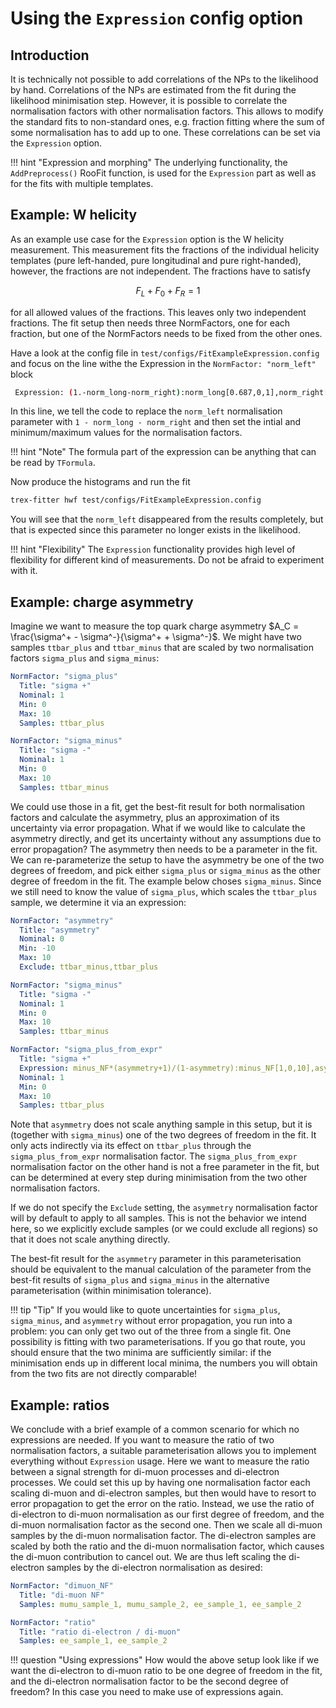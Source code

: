 # Using the `Expression` config option

## Introduction

It is technically not possible to add correlations of the NPs to the likelihood by hand.
Correlations of the NPs are estimated from the fit during the likelihood minimisation step.
However, it is possible to correlate the normalisation factors with other normalisation factors.
This allows to modify the standard fits to non-standard ones, e.g. fraction fitting where the sum of some normalisation has to add up to one.
These correlations can be set via the `Expression` option.

!!! hint "Expression and morphing"
    The underlying functionality, the `AddPreprocess()` RooFit function, is used for the `Expression` part as well as for the fits with multiple templates.


## Example: W helicity
As an example use case for the `Expression` option is the W helicity measurement.
This measurement fits the fractions of the individual helicity templates (pure left-handed, pure longitudinal and pure right-handed), however, the fractions are not independent.
The fractions have to satisfy

$$
F_{L} + F_{0} + F_{R} = 1
$$

for all allowed values of the fractions.
This leaves only two independent fractions.
The fit setup then needs three NormFactors, one for each fraction, but one of the NormFactors needs to be fixed from the other ones.

Have a look at the config file in `test/configs/FitExampleExpression.config` and focus on the line withe the Expression in the `NormFactor: "norm_left"` block

```bash
 Expression: (1.-norm_long-norm_right):norm_long[0.687,0,1],norm_right[0.002,0,1]
```

In this line, we tell the code to replace the `norm_left` normalisation parameter with `1 - norm_long - norm_right` and then set the intial and minimum/maximum values for the normalisation factors.

!!! hint "Note"
    The formula part of the expression can be anything that can be read by `TFormula`.

Now produce the histograms and run the fit

```bash
trex-fitter hwf test/configs/FitExampleExpression.config
```

You will see that the `norm_left` disappeared from the results completely, but that is expected since this parameter no longer exists in the likelihood.

!!! hint "Flexibility"
    The `Expression` functionality provides high level of flexibility for different kind of measurements. Do not be afraid to experiment with it.

## Example: charge asymmetry

Imagine we want to measure the top quark charge asymmetry $A_C = \frac{\sigma^+ - \sigma^-}{\sigma^+ + \sigma^-}$.
We might have two samples `ttbar_plus` and `ttbar_minus` that are scaled by two normalisation factors `sigma_plus` and `sigma_minus`:
```yaml
NormFactor: "sigma_plus"
  Title: "sigma +"
  Nominal: 1
  Min: 0
  Max: 10
  Samples: ttbar_plus

NormFactor: "sigma_minus"
  Title: "sigma -"
  Nominal: 1
  Min: 0
  Max: 10
  Samples: ttbar_minus
```

We could use those in a fit, get the best-fit result for both normalisation factors and calculate the asymmetry, plus an approximation of its uncertainty via error propagation.
What if we would like to calculate the asymmetry directly, and get its uncertainty without any assumptions due to error propagation?
The asymmetry then needs to be a parameter in the fit.
We can re-parameterize the setup to have the asymmetry be one of the two degrees of freedom, and pick either `sigma_plus` or `sigma_minus` as the other degree of freedom in the fit.
The example below choses `sigma_minus`.
Since we still need to know the value of `sigma_plus`, which scales the `ttbar_plus` sample, we determine it via an expression:
```yaml
NormFactor: "asymmetry"
  Title: "asymmetry"
  Nominal: 0
  Min: -10
  Max: 10
  Exclude: ttbar_minus,ttbar_plus

NormFactor: "sigma_minus"
  Title: "sigma -"
  Nominal: 1
  Min: 0
  Max: 10
  Samples: ttbar_minus

NormFactor: "sigma_plus_from_expr"
  Title: "sigma +"
  Expression: minus_NF*(asymmetry+1)/(1-asymmetry):minus_NF[1,0,10],asymmetry[0,-10,10]
  Nominal: 1
  Min: 0
  Max: 10
  Samples: ttbar_plus
```

Note that `asymmetry` does not scale anything sample in this setup, but it is (together with `sigma_minus`) one of the two degrees of freedom in the fit.
It only acts indirectly via its effect on `ttbar_plus` through the `sigma_plus_from_expr` normalisation factor.
The `sigma_plus_from_expr` normalisation factor on the other hand is not a free parameter in the fit, but can be determined at every step during minimisation from the two other normalisation factors.

If we do not specify the `Exclude` setting, the `asymmetry` normalisation factor will by default to apply to all samples.
This is not the behavior we intend here, so we explicitly exclude samples (or we could exclude all regions) so that it does not scale anything directly.

The best-fit result for the `asymmetry` parameter in this parameterisation should be equivalent to the manual calculation of the parameter from the best-fit results of `sigma_plus` and `sigma_minus` in the alternative parameterisation (within minimisation tolerance).

!!! tip "Tip"
    If you would like to quote uncertainties for `sigma_plus`, `sigma_minus`, and `asymmetry` without error propagation, you run into a problem: you can only get two out of the three from a single fit.
    One possibility is fitting with two parameterisations.
    If you go that route, you should ensure that the two minima are sufficiently similar: if the minimisation ends up in different local minima, the numbers you will obtain from the two fits are not directly comparable!

## Example: ratios

We conclude with a brief example of a common scenario for which no expressions are needed.
If you want to measure the ratio of two normalisation factors, a suitable parameterisation allows you to implement everything without `Expression` usage.
Here we want to measure the ratio between a signal strength for di-muon processes and di-electron processes.
We could set this up by having one normalisation factor each scaling di-muon and di-electron samples, but then would have to resort to error propagation to get the error on the ratio.
Instead, we use the ratio of di-electron to di-muon normalisation as our first degree of freedom, and the di-muon normalisation factor as the second one.
Then we scale all di-muon samples by the di-muon normalisation factor.
The di-electron samples are scaled by both the ratio and the di-muon normalisation factor, which causes the di-muon contribution to cancel out.
We are thus left scaling the di-electron samples by the di-electron normalisation as desired:
```yaml
NormFactor: "dimuon_NF"
  Title: "di-muon NF"
  Samples: mumu_sample_1, mumu_sample_2, ee_sample_1, ee_sample_2

NormFactor: "ratio"
  Title: "ratio di-electron / di-muon"
  Samples: ee_sample_1, ee_sample_2
```

!!! question "Using expressions"
    How would the above setup look like if we want the di-electron to di-muon ratio to be one degree of freedom in the fit, and the di-electron normalisation factor to be the second degree of freedom?
    In this case you need to make use of expressions again.
